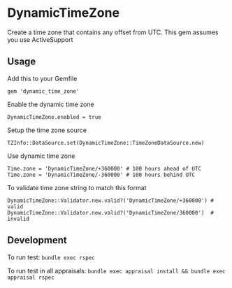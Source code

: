 # DynamicTimeZone

Create a time zone that contains any offset from UTC. This gem assumes you use ActiveSupport

## Usage

Add this to your Gemfile

```
gem 'dynamic_time_zone'
```

Enable the dynamic time zone

```
DynamicTimeZone.enabled = true
```

Setup the time zone source

```
TZInfo::DataSource.set(DynamicTimeZone::TimeZoneDataSource.new)
```

Use dynamic time zone

```
Time.zone = 'DynamicTimeZone/+360000' # 100 hours ahead of UTC
Time.zone = 'DynamicTimeZone/-360000' # 100 hours behind UTC
```

To validate time zone string to match this format

```
DynamicTimeZone::Validator.new.valid?('DynamicTimeZone/+360000') # valid
DynamicTimeZone::Validator.new.valid?('DynamicTimeZone/360000')  # invalid
```

## Development

To run test: `bundle exec rspec`

To run test in all appraisals: `bundle exec appraisal install && bundle exec appraisal rspec`




